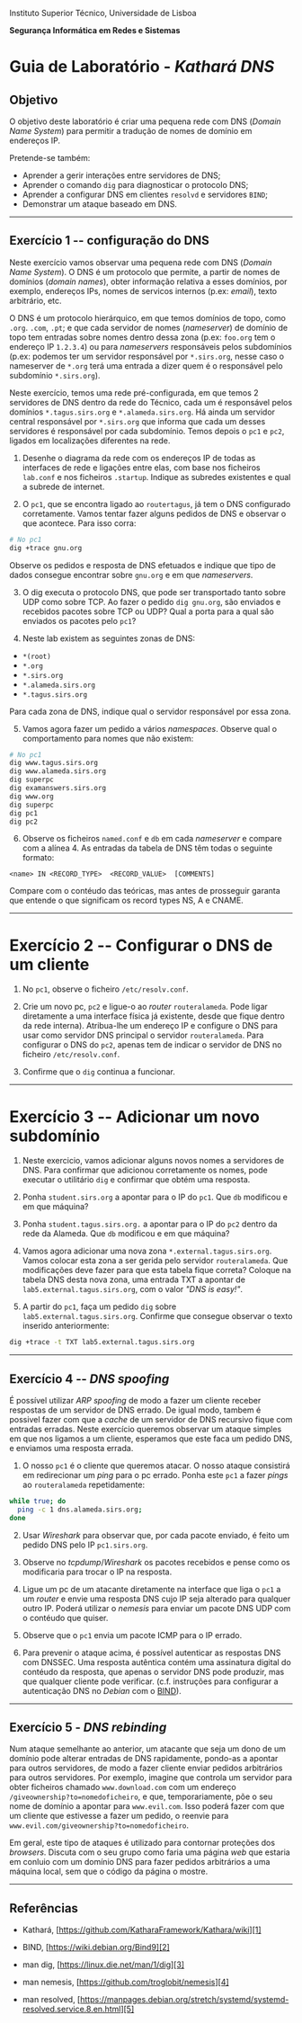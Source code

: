 Instituto Superior Técnico, Universidade de Lisboa

**Segurança Informática em Redes e Sistemas**

# Guia de Laboratório - *Kathará DNS*

## Objetivo

O objetivo deste laboratório é criar uma pequena rede com DNS (*Domain Name System*) para  permitir a tradução de nomes de domínio em endereços IP.

Pretende-se também:

- Aprender a gerir interações entre servidores de DNS;
- Aprender o comando `dig` para diagnosticar o protocolo DNS;
- Aprender a configurar DNS em clientes `resolvd` e servidores `BIND`;
- Demonstrar um ataque baseado em DNS.

---

## Exercício 1 -- configuração do DNS

Neste exercício vamos observar uma pequena rede com DNS (*Domain Name System*).
O DNS é um protocolo que permite, a partir de nomes de domínios (*domain names*), obter informação relativa a esses domínios, por exemplo, endereços IPs, nomes de servicos internos (p.ex: *email*), texto arbitrário, etc.

O DNS é um protocolo hierárquico, em que temos domínios de topo, como `.org`. `.com`, `.pt`; e que cada servidor de nomes (*nameserver*) de domínio de topo tem entradas sobre nomes dentro dessa zona (p.ex: `foo.org` tem o endereço IP `1.2.3.4`) ou para *nameservers* responsáveis pelos subdomínios (p.ex: podemos ter um servidor responsável por `*.sirs.org`, nesse caso o nameserver de `*.org` terá uma entrada a dizer quem é o responsável pelo subdomínio `*.sirs.org`).

Neste exercício, temos uma rede pré-configurada, em que temos 2 servidores de DNS dentro da rede do Técnico, cada um é responsável pelos domínios `*.tagus.sirs.org` e `*.alameda.sirs.org`.
Há ainda um servidor central responsável por `*.sirs.org` que informa que cada um desses servidores é responsável por cada subdomínio. 
Temos depois o `pc1` e `pc2`, ligados em localizações diferentes na rede.

1. Desenhe o diagrama da rede com os endereços IP de todas as interfaces de rede e ligações entre elas, com base nos ficheiros `lab.conf` e nos ficheiros `.startup`.
Indique as subredes existentes e qual a subrede de internet.

2. O `pc1`, que se encontra ligado ao `routertagus`, já tem o DNS configurado corretamente. 
Vamos tentar fazer alguns pedidos de DNS e observar o que acontece. 
Para isso corra:

```bash
# No pc1
dig +trace gnu.org
```

Observe os pedidos e resposta de DNS efetuados e indique que tipo de dados consegue encontrar sobre `gnu.org` e em que *nameservers*.

3. O dig executa o protocolo DNS, que pode ser transportado tanto sobre UDP como sobre TCP.
Ao fazer o pedido `dig gnu.org`, são enviados e recebidos pacotes sobre TCP ou UDP?
Qual a porta para a qual são enviados os pacotes pelo `pc1`?

4. Neste lab existem as seguintes zonas de DNS:

+ `*(root)`
+ `*.org`
+ `*.sirs.org`
+ `*.alameda.sirs.org`
+ `*.tagus.sirs.org`  

Para cada zona de DNS, indique qual o servidor responsável por essa zona.

5. Vamos agora fazer um pedido a vários *namespaces*.
Observe qual o comportamento para nomes que não existem:

```bash
# No pc1
dig www.tagus.sirs.org
dig www.alameda.sirs.org
dig superpc
dig examanswers.sirs.org
dig www.org
dig superpc
dig pc1
dig pc2
```

6. Observe os ficheiros `named.conf` e `db` em cada *nameserver* e compare com a alínea 4. 
As entradas da tabela de DNS têm todas o seguinte formato:

```dns
<name> IN <RECORD_TYPE>  <RECORD_VALUE>  [COMMENTS]
```

Compare com o contéudo das teóricas, mas antes de prosseguir garanta que entende o que significam os record types NS, A e CNAME.

---

# Exercício 2 -- Configurar o DNS de um cliente

1. No `pc1`, observe o ficheiro `/etc/resolv.conf`.

2. Crie um novo pc, `pc2` e ligue-o ao *router* `routeralameda`.
Pode ligar diretamente a uma interface física já existente, desde que fique dentro da rede interna).
Atribua-lhe um endereço IP e configure o DNS para usar como servidor DNS principal o servidor `routeralameda`.
Para configurar o DNS do `pc2`, apenas tem de indicar o servidor de DNS no ficheiro `/etc/resolv.conf`.

3. Confirme que o `dig` continua a funcionar.

---

# Exercício 3 -- Adicionar um novo subdomínio

1. Neste exercicio, vamos adicionar alguns novos nomes a servidores de DNS.
Para confirmar que adicionou corretamente os nomes, pode executar o utilitário `dig` e confirmar que obtém uma resposta.

2. Ponha `student.sirs.org` a apontar para o IP do `pc1`.
Que `db` modificou e em que máquina?

3. Ponha `student.tagus.sirs.org.` a apontar para o IP do `pc2` dentro da rede da Alameda.
Que `db` modificou e em que máquina?

4. Vamos agora adicionar uma nova zona `*.external.tagus.sirs.org`.
Vamos colocar esta zona a ser gerida pelo servidor `routeralameda`.
Que modificações deve fazer para que esta tabela fique correta?
Coloque na tabela DNS desta nova zona, uma entrada TXT a apontar de `lab5.external.tagus.sirs.org`, com o valor *"DNS is easy!"*.

5. A partir do `pc1`, faça um pedido `dig` sobre `lab5.external.tagus.sirs.org`.
Confirme que consegue observar o texto inserido anteriormente:

```bash
dig +trace -t TXT lab5.external.tagus.sirs.org
```

---

## Exercício 4 -- *DNS spoofing*

É possível utilizar *ARP spoofing* de modo a fazer um cliente receber respostas de um servidor de DNS errado.
De igual modo, tambem é possivel fazer com que a *cache* de um servidor de DNS recursivo fique com entradas erradas.
Neste exercício queremos observar um ataque simples em que nos ligamos a um cliente, esperamos que este faca um pedido DNS, e enviamos uma resposta errada.

1. O nosso `pc1` é o cliente que queremos atacar.
O nosso ataque consistirá em redirecionar um *ping* para o pc errado.
Ponha este `pc1` a fazer *pings* ao `routeralameda` repetidamente:

```bash
while true; do 
  ping -c 1 dns.alameda.sirs.org;
done
```

2. Usar *Wireshark* para observar que, por cada pacote enviado, é feito um pedido DNS pelo IP `pc1.sirs.org`.

3. Observe no *tcpdump*/*Wireshark* os pacotes recebidos e pense como os modificaria para trocar o IP na resposta.

4. Ligue um pc de um atacante diretamente na interface que liga o `pc1` a um *router* e envie uma resposta DNS cujo IP seja alterado para qualquer outro IP.
Poderá utilizar o *nemesis* para enviar um pacote DNS UDP com o contéudo que quiser.

5. Observe que o `pc1` envia um pacote ICMP para o IP errado.

6. Para prevenir o ataque acima, é possível autenticar as respostas DNS com DNSSEC.
Uma resposta autêntica contém uma assinatura digital do contéudo da resposta, que apenas o servidor DNS pode produzir, mas que qualquer cliente pode verificar.
(c.f. instruções para configurar a autenticação DNS no *Debian* com o [BIND][2]).

---

## Exercício 5 - *DNS rebinding*

Num ataque semelhante ao anterior, um atacante que seja um dono de um domínio pode alterar entradas de DNS rapidamente, pondo-as a apontar para outros servidores, de modo a fazer cliente enviar pedidos arbitrários para outros servidores.
Por exemplo, imagine que controla um servidor para obter ficheiros chamado `www.download.com` com um endereço `/giveownership?to=nomedoficheiro`, e que, temporariamente, põe o seu nome de domínio a apontar para `www.evil.com`.
Isso poderá fazer com que um cliente que estivesse a fazer um pedido, o reenvie para `www.evil.com/giveownership?to=nomedoficheiro`.

Em geral, este tipo de ataques é utilizado para contornar proteções dos *browsers*.
Discuta com o seu grupo como faria uma página *web* que estaria em conluio com um domínio DNS para fazer pedidos arbitrários a uma máquina local, sem que o código da página o mostre.

---

## Referências

-   Kathará, [https://github.com/KatharaFramework/Kathara/wiki][1]

-   BIND, [https://wiki.debian.org/Bind9][2]

-   man dig, [https://linux.die.net/man/1/dig][3]

-   man nemesis, [https://github.com/troglobit/nemesis][4]

-   man resolved, [https://manpages.debian.org/stretch/systemd/systemd-resolved.service.8.en.html][5]

  [1]: https://github.com/KatharaFramework/Kathara/wiki
  [2]: https://wiki.debian.org/Bind9
  [3]: https://linux.die.net/man/1/dig
  [4]: https://github.com/troglobit/nemesis
  [5]: https://manpages.debian.org/stretch/systemd/systemd-resolved.service.8.en.html
